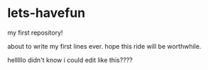 # lets-havefun
my first repository!

about to write my first lines ever. hope this ride will be worthwhile.  

helllllo
didn't know i could edit like this????

 
